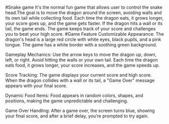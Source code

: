 #Snake game
It's the normal fun game that allows user to control the snake head.The goal is to move the dragon around the screen, avoiding walls and its own tail while collecting food. Each time the dragon eats, it grows longer, your score goes up, and the game gets faster. If the dragon hits a wall or its tail, the game ends. The game keeps track of your score and challenges you to beat your high score.
#Game Feature
Customizable Appearance: The dragon's head is a large red circle with white eyes, black pupils, and a pink tongue. The game has a white border with a soothing green background.

Gameplay Mechanics: Use the arrow keys to move the dragon up, down, left, or right. Avoid hitting the walls or your own tail. Each time the dragon eats food, it grows longer, your score increases, and the game speeds up.

Score Tracking: The game displays your current score and high score. When the dragon collides with a wall or its tail, a "Game Over" message appears with your final score.

Dynamic Food Items: Food appears in random colors, shapes, and positions, making the game unpredictable and challenging.

Game Over Handling: After a game over, the screen turns blue, showing your final score, and after a brief delay, you’re prompted to try again.

